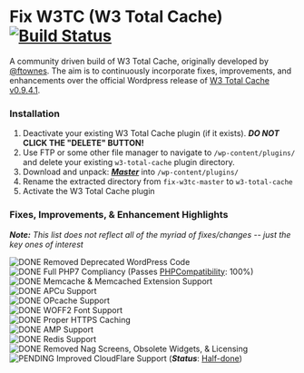 # Fix W3TC (W3 Total Cache) [![Build Status](https://travis-ci.org/szepeviktor/fix-w3tc.svg?branch=master)](https://travis-ci.org/szepeviktor/fix-w3tc)

A community driven build of W3 Total Cache, originally developed by [@ftownes](https://github.com/ftownes).  The aim is to continuously incorporate fixes, improvements, and enhancements over the official Wordpress release of [W3 Total Cache v0.9.4.1](https://wordpress.org/plugins/w3-total-cache/).

[DONE]: http://i65.tinypic.com/2dbjpn6.png "Feature Integrated"
[PENDING]: http://i68.tinypic.com/25000tw.png "Still Pending"

### Installation

1. Deactivate your existing W3 Total Cache plugin (if it exists).  **_DO NOT_ CLICK THE "DELETE" BUTTON!**
1. Use FTP or some other file manager to navigate to `/wp-content/plugins/` and delete your existing `w3-total-cache` plugin directory.
1. Download and unpack: **_[Master](https://github.com/szepeviktor/fix-w3tc/archive/master.zip)_** into `/wp-content/plugins/`
1. Rename the extracted directory from `fix-w3tc-master` to `w3-total-cache`
1. Activate the W3 Total Cache plugin

### Fixes, Improvements, & Enhancement Highlights
_**Note:** This list does not reflect all of the myriad of fixes/changes -- just the key ones of interest_

![DONE] Removed Deprecated WordPress Code<br>
![DONE] Full PHP7 Compliancy (Passes [PHPCompatibility](https://github.com/wimg/PHPCompatibility): 100%)<br>
![DONE] Memcache & Memcached Extension Support<br>
![DONE] APCu Support<br>
![DONE] OPcache Support<br>
![DONE] WOFF2 Font Support<br>
![DONE] Proper HTTPS Caching<br>
![DONE] AMP Support<br>
![DONE] Redis Support<br>
![DONE] Removed Nag Screens, Obsolete Widgets, & Licensing<br>
![PENDING] Improved CloudFlare Support (**_Status_**: [Half-done](https://github.com/szepeviktor/fix-w3tc/issues/68))
